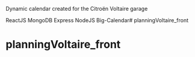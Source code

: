 Dynamic calendar created for the Citroën Voltaire garage 

ReactJS
MongoDB
Express
NodeJS
Big-Calendar# planningVoltaire_front
# planningVoltaire_front
